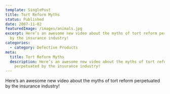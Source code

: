 ```yaml
---
template: SinglePost
title: Tort Reform Myths
status: Published
date: 2007-11-02
featuredImage: /images/animals.jpg
excerpt: Here’s an awesome new video about the myths of tort reform perpetuated
  by the insurance industry!
categories:
  - category: Defective Products
meta:
  title: Tort Reform Myths
  description: Here’s an awesome new video about the myths of tort reform
    perpetuated by the insurance industry!
---
```

<!--StartFragment-->

Here’s an awesome new video about the myths of tort reform perpetuated by the insurance industry!

<!--EndFragment-->